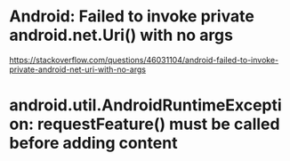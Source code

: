 # Android: Failed to invoke private android.net.Uri() with no args
https://stackoverflow.com/questions/46031104/android-failed-to-invoke-private-android-net-uri-with-no-args

# android.util.AndroidRuntimeException: requestFeature() must be called before adding content
